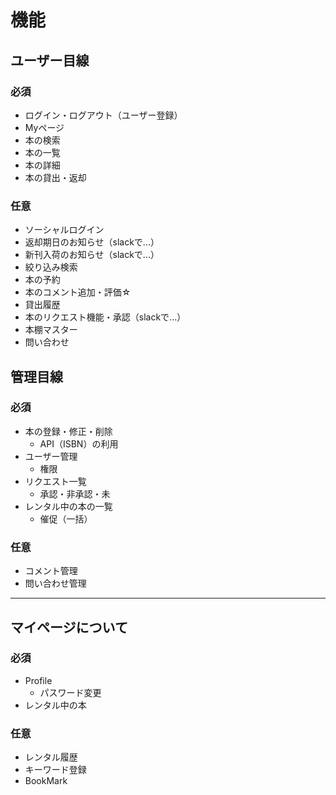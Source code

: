 # 機能
## ユーザー目線
### 必須
- ログイン・ログアウト（ユーザー登録）
- Myページ
- 本の検索
- 本の一覧
- 本の詳細
- 本の貸出・返却

### 任意
- ソーシャルログイン
- 返却期日のお知らせ（slackで...）
- 新刊入荷のお知らせ（slackで...）
- 絞り込み検索
- 本の予約
- 本のコメント追加・評価☆
- 貸出履歴
- 本のリクエスト機能・承認（slackで...）
- 本棚マスター
- 問い合わせ

## 管理目線
### 必須
- 本の登録・修正・削除
  - API（ISBN）の利用
- ユーザー管理
  - 権限
- リクエスト一覧
  - 承認・非承認・未
- レンタル中の本の一覧
  - 催促（一括）

### 任意
- コメント管理
- 問い合わせ管理

***

## マイページについて
### 必須
- Profile
  - パスワード変更
- レンタル中の本

### 任意
- レンタル履歴
- キーワード登録
- BookMark